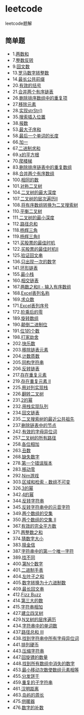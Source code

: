 # leetcode
leetcode题解

## 简单题
* 1.[两数和](https://github.com/tofuchen94/leetcode/blob/master/src/main/java/com/leetcode/problem1/Solution.java)
* 7.[整数反转](https://github.com/tofuchen94/leetcode/blob/master/src/main/java/com/leetcode/problem7/Solution.java)
* 9.[回文数](https://github.com/tofuchen94/leetcode/blob/master/src/main/java/com/leetcode/problem9/Solution.java)
* 13.[罗马数字转整数](https://github.com/tofuchen94/leetcode/blob/master/src/main/java/com/leetcode/problem13/Solution.java)
* 14.[最长公共前缀](https://github.com/tofuchen94/leetcode/blob/master/src/main/java/com/leetcode/problem14/Solution.java)
* 20.[有效的括号](https://github.com/tofuchen94/leetcode/blob/master/src/main/java/com/leetcode/problem20/Solution.java)
* 21.[合并两个有序链表](https://github.com/tofuchen94/leetcode/blob/master/src/main/java/com/leetcode/problem21/Solution.java)
* 26.[删除排序数组中的重复项](https://github.com/tofuchen94/leetcode/blob/master/src/main/java/com/leetcode/problem26/Solution.java)
* 27.[移除元素](https://github.com/tofuchen94/leetcode/blob/master/src/main/java/com/leetcode/problem27/Solution.java)
* 28.[实现strStr()](https://github.com/tofuchen94/leetcode/blob/master/src/main/java/com/leetcode/problem28/Solution.java)
* 35.[搜索插入位置](https://github.com/tofuchen94/leetcode/blob/master/src/main/java/com/leetcode/problem35/Solution.java)
* 38.[报数](https://github.com/tofuchen94/leetcode/blob/master/src/main/java/com/leetcode/problem38/Solution.java)
* 53.[最大子序和](https://github.com/tofuchen94/leetcode/blob/master/src/main/java/com/leetcode/problem53/Solution.java)
* 58.[最后一个单词的长度](https://github.com/tofuchen94/leetcode/blob/master/src/main/java/com/leetcode/problem58/Solution.java)
* 66.[加一](https://github.com/tofuchen94/leetcode/blob/master/src/main/java/com/leetcode/problem66/Solution.java)
* 67.[二进制求和](https://github.com/tofuchen94/leetcode/blob/master/src/main/java/com/leetcode/problem67/Solution.java)
* 69.[x的平方根](https://github.com/tofuchen94/leetcode/blob/master/src/main/java/com/leetcode/problem69/Solution.java)
* 70.[爬楼梯](https://github.com/tofuchen94/leetcode/blob/master/src/main/java/com/leetcode/problem70/Solution.java)
* 83.[删除排序链表中的重复数组](https://github.com/tofuchen94/leetcode/blob/master/src/main/java/com/leetcode/problem83/Solution.java)
* 88.[合并两个有序数组](https://github.com/tofuchen94/leetcode/blob/master/src/main/java/com/leetcode/problem88/Solution.java)
* 100.[相同的数](https://github.com/tofuchen94/leetcode/blob/master/src/main/java/com/leetcode/problem100/Solution.java)
* 101.[对称二叉树](https://github.com/tofuchen94/leetcode/blob/master/src/main/java/com/leetcode/problem101/Solution.java)
* 104.[二叉树的最大深度](https://github.com/tofuchen94/leetcode/blob/master/src/main/java/com/leetcode/problem104/Solution.java)
* 107.[二叉树的层次遍历II](https://github.com/tofuchen94/leetcode/blob/master/src/main/java/com/leetcode/problem107/Solution.java)
* 108.[将有序数组转换为二叉搜索树](https://github.com/tofuchen94/leetcode/blob/master/src/main/java/com/leetcode/problem108/Solution.java)
* 110.[平衡二叉树](https://github.com/tofuchen94/leetcode/blob/master/src/main/java/com/leetcode/problem110/Solution.java)
* 111.[二叉树的最小深度](https://github.com/tofuchen94/leetcode/blob/master/src/main/java/com/leetcode/problem111/Solution.java)
* 112.[路径总和](https://github.com/tofuchen94/leetcode/blob/master/src/main/java/com/leetcode/problem112/Solution.java)
* 118.[杨辉三角](https://github.com/tofuchen94/leetcode/blob/master/src/main/java/com/leetcode/problem118/Solution.java)
* 119.[杨辉三角II](https://github.com/tofuchen94/leetcode/blob/master/src/main/java/com/leetcode/problem119/Solution.java)
* 121.[买股票的最佳时机](https://github.com/tofuchen94/leetcode/blob/master/src/main/java/com/leetcode/problem121/Solution.java)
* 122.[买股票的最佳时机II](https://github.com/tofuchen94/leetcode/blob/master/src/main/java/com/leetcode/problem122/Solution.java)
* 125.[验证回文串](https://github.com/tofuchen94/leetcode/blob/master/src/main/java/com/leetcode/problem125/Solution.java)
* 136.[只出现一次的数字](https://github.com/tofuchen94/leetcode/blob/master/src/main/java/com/leetcode/problem136/Solution.java)
* 141.[环形链表](https://github.com/tofuchen94/leetcode/blob/master/src/main/java/com/leetcode/problem141/Solution.java)
* 155.[最小栈](https://github.com/tofuchen94/leetcode/blob/master/src/main/java/com/leetcode/problem155/Solution.java)
* 160.[相交链表](https://github.com/tofuchen94/leetcode/blob/master/src/main/java/com/leetcode/problem160/Solution.java)
* 167.[两数之和II - 输入有序数组](https://github.com/tofuchen94/leetcode/blob/master/src/main/java/com/leetcode/problem167/Solution.java)
* 168.[Excel表列名称](https://github.com/tofuchen94/leetcode/blob/master/src/main/java/com/leetcode/problem168/Solution.java)
* 169.[求众数](https://github.com/tofuchen94/leetcode/blob/master/src/main/java/com/leetcode/problem169/Solution.java)
* 171.[Excel表列序号](https://github.com/tofuchen94/leetcode/blob/master/src/main/java/com/leetcode/problem171/Solution.java)
* 172.[阶乘后的零](https://github.com/tofuchen94/leetcode/blob/master/src/main/java/com/leetcode/problem171/Solution.java)
* 189.[旋转数组](https://github.com/tofuchen94/leetcode/blob/master/src/main/java/com/leetcode/problem189/Solution.java)
* 190.[颠倒二进制位](https://github.com/tofuchen94/leetcode/blob/master/src/main/java/com/leetcode/problem190/Solution.java)
* 191.[位1的个数](https://github.com/tofuchen94/leetcode/blob/master/src/main/java/com/leetcode/problem191/Solution.java)
* 198.[打家劫舍](https://github.com/tofuchen94/leetcode/blob/master/src/main/java/com/leetcode/problem198/Solution.java)
* 202.[快乐数](https://github.com/tofuchen94/leetcode/blob/master/src/main/java/com/leetcode/problem202/Solution.java)
* 203.[移除链表元素](https://github.com/tofuchen94/leetcode/blob/master/src/main/java/com/leetcode/problem203/Solution.java)
* 204.[计数质数](https://github.com/tofuchen94/leetcode/blob/master/src/main/java/com/leetcode/problem204/Solution.java)
* 205.[同构字符串](https://github.com/tofuchen94/leetcode/blob/master/src/main/java/com/leetcode/problem205/Solution.java)
* 206.[反转链表](https://github.com/tofuchen94/leetcode/blob/master/src/main/java/com/leetcode/problem206/Solution.java)
* 217.[存在重复元素](https://github.com/tofuchen94/leetcode/blob/master/src/main/java/com/leetcode/problem217/Solution.java)
* 219.[存在重复元素 II](https://github.com/tofuchen94/leetcode/blob/master/src/main/java/com/leetcode/problem219/Solution.java)
* 225.[用对列实现栈](https://github.com/tofuchen94/leetcode/blob/master/src/main/java/com/leetcode/problem225/MyStack.java)
* 226.[翻转二叉树](https://github.com/tofuchen94/leetcode/blob/master/src/main/java/com/leetcode/problem226/Solution.java)
* 231.[2的幂](https://github.com/tofuchen94/leetcode/blob/master/src/main/java/com/leetcode/problem231/Solution.java)
* 232.[用栈实现队列](https://github.com/tofuchen94/leetcode/blob/master/src/main/java/com/leetcode/problem232/MyQueue.java)
* 234.[回文链表](https://github.com/tofuchen94/leetcode/blob/master/src/main/java/com/leetcode/problem234/Solution.java)
* 235.[二叉搜索树的最近公共祖先](https://github.com/tofuchen94/leetcode/blob/master/src/main/java/com/leetcode/problem235/Solution.java)
* 237.[删除链表中的节点](https://github.com/tofuchen94/leetcode/blob/master/src/main/java/com/leetcode/problem237/Solution.java)
* 242.[有效的字母异位词](https://github.com/tofuchen94/leetcode/blob/master/src/main/java/com/leetcode/problem242/Solution.java)
* 257.[二叉树的所有路径](https://github.com/tofuchen94/leetcode/blob/master/src/main/java/com/leetcode/problem257/Solution.java)
* 258.[各位相加](https://github.com/tofuchen94/leetcode/blob/master/src/main/java/com/leetcode/problem258/Solution.java)
* 263.[丑数](https://github.com/tofuchen94/leetcode/blob/master/src/main/java/com/leetcode/problem263/Solution.java)
* 268.[缺失数字](https://github.com/tofuchen94/leetcode/blob/master/src/main/java/com/leetcode/problem268/Solution.java)
* 278.[第一个错误版本](https://github.com/tofuchen94/leetcode/blob/master/src/main/java/com/leetcode/problem278/Solution.java)
* 283.[移动零](https://github.com/tofuchen94/leetcode/blob/master/src/main/java/com/leetcode/problem283/Solution.java)
* 292.[Nim游戏](https://github.com/tofuchen94/leetcode/blob/master/src/main/java/com/leetcode/problem292/Solution.java)
* 303.[区域和检索 - 数组不可变](https://github.com/tofuchen94/leetcode/blob/master/src/main/java/com/leetcode/problem303/NumArray.java)
* 326.[3的幂](https://github.com/tofuchen94/leetcode/blob/master/src/main/java/com/leetcode/problem326/Solution.java)
* 342.[4的幂](https://github.com/tofuchen94/leetcode/blob/master/src/main/java/com/leetcode/problem342/Solution.java)
* 344.[反转字符串](https://github.com/tofuchen94/leetcode/blob/master/src/main/java/com/leetcode/problem344/Solution.java)
* 345.[反转字符串中的元音字符](https://github.com/tofuchen94/leetcode/blob/master/src/main/java/com/leetcode/problem345/Solution.java)
* 349.[两个数组的交集](https://github.com/tofuchen94/leetcode/blob/master/src/main/java/com/leetcode/problem349/Solution.java)
* 350.[两个数组的交集 II](https://github.com/tofuchen94/leetcode/blob/master/src/main/java/com/leetcode/problem350/Solution.java)
* 367.[有效的完全平方数](https://github.com/tofuchen94/leetcode/blob/master/src/main/java/com/leetcode/problem367/Solution.java)
* 371.[两整数之和](https://github.com/tofuchen94/leetcode/blob/master/src/main/java/com/leetcode/problem371/Solution.java)
* 374.[猜数字大小](https://github.com/tofuchen94/leetcode/blob/master/src/main/java/com/leetcode/problem374/Solution.java)
* 383.[赎金信](https://github.com/tofuchen94/leetcode/blob/master/src/main/java/com/leetcode/problem383/Solution.java)
* 387.[字符串中的第一个唯一字符](https://github.com/tofuchen94/leetcode/blob/master/src/main/java/com/leetcode/problem387/Solution.java)
* 389.[找不同](https://github.com/tofuchen94/leetcode/blob/master/src/main/java/com/leetcode/problem389/Solution.java)
* 400.[第N个数字](https://github.com/tofuchen94/leetcode/blob/master/src/main/java/com/leetcode/problem400/Solution.java)
* 401.[二进制手表](https://github.com/tofuchen94/leetcode/blob/master/src/main/java/com/leetcode/problem401/Solution.java)
* 404.[左叶子之和](https://github.com/tofuchen94/leetcode/blob/master/src/main/java/com/leetcode/problem404/Solution.java)
* 405.[数字转换为十六进制数](https://github.com/tofuchen94/leetcode/blob/master/src/main/java/com/leetcode/problem405/Solution.java)
* 409.[最长回文串](https://github.com/tofuchen94/leetcode/blob/master/src/main/java/com/leetcode/problem409/Solution.java)
* 412.[Fizz Buzz](https://github.com/tofuchen94/leetcode/blob/master/src/main/java/com/leetcode/problem412/Solution.java)
* 414.[第三大的数](https://github.com/tofuchen94/leetcode/blob/master/src/main/java/com/leetcode/problem414/Solution.java)
* 415.[字符串相加](https://github.com/tofuchen94/leetcode/blob/master/src/main/java/com/leetcode/problem415/Solution.java)
* 427.[建立四叉树](https://github.com/tofuchen94/leetcode/blob/master/src/main/java/com/leetcode/problem427/Solution.java)
* 429.[N叉树的层序遍历](https://github.com/tofuchen94/leetcode/blob/master/src/main/java/com/leetcode/problem429/Solution.java)
* 434.[字符串中的单词数](https://github.com/tofuchen94/leetcode/blob/master/src/main/java/com/leetcode/problem434/Solution.java)
* 437.[路径总和 III](https://github.com/tofuchen94/leetcode/blob/master/src/main/java/com/leetcode/problem437/Solution.java)
* 438.[找到字符串中所有字母异位词](https://github.com/tofuchen94/leetcode/blob/master/src/main/java/com/leetcode/problem438/Solution.java)
* 441.[排列硬币](https://github.com/tofuchen94/leetcode/blob/master/src/main/java/com/leetcode/problem441/Solution.java)
* 443.[压缩字符串](https://github.com/tofuchen94/leetcode/blob/master/src/main/java/com/leetcode/problem443/Solution.java)
* 447.[回旋镖的数量](https://github.com/tofuchen94/leetcode/blob/master/src/main/java/com/leetcode/problem447/Solution.java)
* 448.[找到所有数组中消失的数字](https://github.com/tofuchen94/leetcode/blob/master/src/main/java/com/leetcode/problem448/Solution.java)
* 453.[最小移动次数使数组元素相等](https://github.com/tofuchen94/leetcode/blob/master/src/main/java/com/leetcode/problem453/Solution.java)
* 455.[分发饼干](https://github.com/tofuchen94/leetcode/blob/master/src/main/java/com/leetcode/problem455/Solution.java)
* 459.[重复的子字符串](https://github.com/tofuchen94/leetcode/blob/master/src/main/java/com/leetcode/problem459/Solution.java)
* 461.[汉明距离](https://github.com/tofuchen94/leetcode/blob/master/src/main/java/com/leetcode/problem461/Solution.java)
* 463.[岛屿的周长](https://github.com/tofuchen94/leetcode/blob/master/src/main/java/com/leetcode/problem463/Solution.java)
* 475.[供暖器](https://github.com/tofuchen94/leetcode/blob/master/src/main/java/com/leetcode/problem475/Solution.java)
* 476.[数字的补数](https://github.com/tofuchen94/leetcode/blob/master/src/main/java/com/leetcode/problem476/Solution.java)
